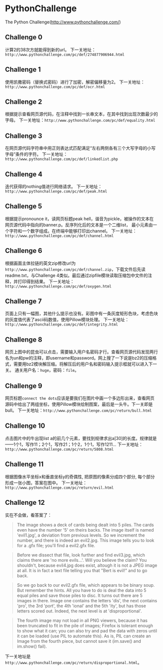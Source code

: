 # PythonChallenge
The Python Challenge(http://www.pythonchallenge.com/)

## Challenge 0
计算2的38次方就能得到新的url。
下一关地址：`http://www.pythonchallenge.com/pc/def/274877906944.html`

## Challenge 1
使用凯撒密码（替换式密码）进行了加密，解密偏移量为2。
下一关地址：`http://www.pythonchallenge.com/pc/def/ocr.html`

## Challenge 2
根据提示查看网页源代码，在注释中找到一长串文本，在其中找到出现次数最少的字母。
下一关地址：`http://www.pythonchallenge.com/pc/def/equality.html`

## Challenge 3
在网页源代码字符串中用正则表达式匹配满足“左右两侧各有三个大写字母的小写字母”条件的字符。
下一关地址：`http://www.pythonchallenge.com/pc/def/linkedlist.php`

## Challenge 4
迭代获得的nothing值进行网络请求。
下一关地址：`http://www.pythonchallenge.com/pc/def/peak.html`

## Challenge 5
根据提示pronounce it，读网页标题peak hell，谐音为pickle，被操作的文本在网页源代码中指向的banner.p。反序列化后的文本是一个二维list，
最小元素由一个字符和一个数字组成。在终端中能够打印出channel。
下一关地址：`http://www.pythonchallenge.com/pc/def/channel.html`

## Challenge 6
根据画面主体拉链的英文zip修改url为`http://www.pythonchallenge.com/pc/def/channel.zip`，下载文件后先读readme.txt，与Challenge 4类似。最后通过zipfile模块读取压缩包中文件的注释，并打印得到结果。
下一关地址：`http://www.pythonchallenge.com/pc/def/oxygen.html`

## Challenge 7
页面上只有一幅图，其他什么提示也没有。彩图中有一条灰度矩形色块，考虑色块的灰度值代表了ascii码数值，使用Pillow模块处理。
下一关地址：`http://www.pythonchallenge.com/pc/def/integrity.html`

## Challenge 8
网页上图中的昆虫可以点击，需要输入用户名密码才行。查看网页源代码发现两行名为un和pw的注释，即username和password。网上搜了一下说是bz2的压缩格式，需要用bz2模块解压缩。将解压后的用户名和密码输入提示框就可以进入下一关。
通关用户名：`huge`，密码：`file`。

## Challenge 9
网页标题`connect the dots`应该是要我们在图片中画一个多边形出来，查看网页源码中给出了两组坐标，使用Pillow模块绘制图案，最后是一头牛。下一关即是bull。
下一关地址：`http://www.pythonchallenge.com/pc/return/bull.html`

## Challenge 10
点击图片中的牛出现list a的前几个元素，要找到规律求出a[30]的长度。规律就是——1个1，写作11；2个1，写作21；1个2，1个1，写作1211...
下一关地址：`http://www.pythonchallenge.com/pc/return/5808.html`

## Challenge 11
根据图像水平坐标x和垂直坐标y的奇偶性, 把原图的像素分成四个部分, 每个部分形成一张小图，答案在图中。
下一关地址：`http://www.pythonchallenge.com/pc/return/evil.html`

## Challenge 12
实在不会做，看答案了：
> The image shows a deck of cards being dealt into 5 piles. The cards even have the number '5' on theirs backs. The image itself is named 'evil1.jpg', a deviation from previous levels. So we increment the number, and there is indeed an evil2.jpg. This image tells you to look for a .gfx file; you'll find a evil2.gfx file.

>Before we dissect that file, look further and find evil3.jpg, which claims there are 'no more evils...'. Will you believe the claim? You shouldn't, because evil4.jpg does exist, altough it is not a JPEG image at all. It is in fact a text file telling you that "Bert is evil!" and to go back.

>So we go back to our evil2.gfx file, which appears to be binary soup. But remember the hints. All you have to do is deal the data into 5 equal piles and save those piles to disc. It turns out there are 5 images in there. Image one contains the letters 'dis', the next contains 'pro', the 3rd 'port', the 4th 'ional' and the 5th 'ity', but has those letters scored out. Indeed, the next level is at 'disproportional'.

>The fourth image may not load in all PNG viewers, because it has been truncated to fit in the pile of images; Firefox is tolerant enough to show what it can; you can also try and pad the data with zeros until it can be loaded (use PIL to automate this). As is, PIL can create an Image from the fourth piece, but cannot save it (im.save() and im.show() fail).

下一关地址是`http://www.pythonchallenge.com/pc/return/disproportional.html`。
